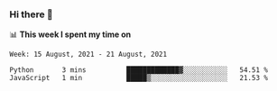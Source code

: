 ### Hi there 👋

📊 __This week I spent my time on__
<!--START_SECTION:waka-->
```text
Week: 15 August, 2021 - 21 August, 2021

Python       3 mins          █████████████▓░░░░░░░░░░░   54.51 % 
JavaScript   1 min           █████▒░░░░░░░░░░░░░░░░░░░   21.53 % 
```
<!--END_SECTION:waka-->
<!--
**SREEHARI-M-S/SREEHARI-M-S** is a ✨ _special_ ✨ repository because its `README.md` (this file) appears on your GitHub profile.

Here are some ideas to get you started:

- 🔭 I’m currently working on ...
- 🌱 I’m currently learning ...
- 👯 I’m looking to collaborate on ...
- 🤔 I’m looking for help with ...
- 💬 Ask me about ...
- 📫 How to reach me: ...
- 😄 Pronouns: ...
- ⚡ Fun fact: ...
-->
